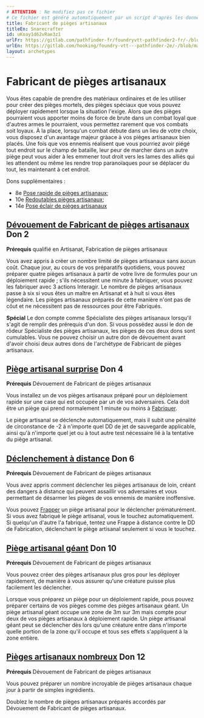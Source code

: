 ```yaml
---
# ATTENTION : Ne modifiez pas ce fichier
# Ce fichier est généré automatiquement par un script d'après les données du module Foundry VTT officiel et de sa traduction
title: Fabricant de pièges artisanaux
titleEn: Snarecrafter
id: uKoay1d62vRae3z1
urlFr: https://gitlab.com/pathfinder-fr/foundryvtt-pathfinder2-fr/-/blob/master/data/archetypes/uKoay1d62vRae3z1.htm
urlEn: https://gitlab.com/hooking/foundry-vtt---pathfinder-2e/-/blob/master/packs/data/archetypes.db/snarecrafter.json
layout: archetypes
---
```

# Fabricant de pièges artisanaux

Vous êtes capable de prendre des matériaux ordinaires et de les utiliser pour créer des pièges mortels, des pièges spéciaux que vous pouvez déployer rapidement lorsque la situation l'exige. Alors que des pièges pourraient vous apporter moins de force de brute dans un combat loyal que d'autres armes le pourraient, vous permettez rarement que vos combats soit loyaux. À la place, lorsqu'un combat débute dans un lieu de votre choix, vous disposez d'un avantage majeur gràace à vos pièges artisanaux bien placés. Une fois que vos ennemis réalisent que vous pourriez avoir piégé tout endroit sur le champ de bataille, leur peur de marcher dans un autre piège peut vous aider à les emmener tout droit vers les lames des alliés qui les attendent ou même les rendre trop paranoïaques pour se déplacer du tout, les maintenant à cet endroit.

Dons supplémentaires :

- 8e [Pose rapide de pièges artisanaux](../dons/pose-rapide-de-pièges-artisanaux.md);
- 10e [Redoutables pièges artisanaux](../dons/redoutables-pièges-artisanaux.md);
- 14e [Pose éclair de pièges artisanaux](../dons/pose-éclair-de-pièges-artisanaux.md)

## [Dévouement de Fabricant de pièges artisanaux](../dons/dévouement-de-fabricant-de-pièges-artisanaux.md) Don 2

**Prérequis** qualifié en Artisanat, Fabrication de pièges artisanaux

Vous avez appris à créer un nombre limité de pièges artisanaux sans aucun coût. Chaque jour, au cours de vos préparatifs quotidiens, vous pouvez préparer quatre pièges artisanaux à partir de votre livre de formules pour un déploiement rapide ; s'ils nécessitent une minute à <a class="entity-link" data-pack="pf2e.actionspf2e" data-id="rmwa3OyhTZ2i2AHl" draggable="true">fabriquer</a>, vous pouvez les fabriquer avec 3 actions <a class="entity-link" data-pack="pf2e.actionspf2e" data-id="pvQ5rY2zrtPI614F" draggable="true">Interagir</a>. Le nombre de pièges artisanaux passe à six si vous êtes un maître en Artisanat et à huit si vous êtes légendaire. Les pièges artisanaux préparés de cette manière n'ont pas de côut et ne nécessitent pas de ressources pour être Fabriqués.

**Spécial** Le don compte comme <a class="entity-link" data-pack="pf2e.feats-srd" data-id="0haS0qXR9xTYKoTG" draggable="true">Spécialiste des pièges artisanaux</a> lorsqu'il s'agit de remplir des prérequis d'un don. Si vous possédez aussi le don de rôdeur Spécialiste des pièges artisanaux, les pièges de ces deux dons sont cumulables. Vous ne pouvez choisir un autre don de dévouement avant d'avoir choisi deux autres dons de l'archétype de Fabricant de pièges artisanaux.

## [Piège artisanal surprise](../dons/piège-artisanal-surprise.md) Don 4

**Prérequis** Dévouement de Fabricant de pièges artisanaux

Vous installez un de vos pièges artisanaux préparé pour un déploiement rapide sur une case qui est occupée par un de vos adversaires. Cela doit être un piège qui prend normalement 1 minute ou moins à [Fabriquer](../actions/fabriquer.md).

Le piège artisanal se déclenche automatiquement, mais il subit une pénalité de circonstance de -2 à n'importe quel DD de jet de sauvegarde applicable, ainsi qu'à n'importe quel jet ou à tout autre test nécessaire lié à la tentative du piège artisanal.

## [Déclenchement à distance](../dons/déclenchement-à-distance.md) Don 6

**Prérequis** Dévouement de Fabricant de pièges artisanaux

Vous avez appris comment déclencher les pièges artisanaux de loin, créant des dangers à distance qui peuvent assaillir vos adversaires et vous permettant de désarmer les pièges de vos ennemis de manière inoffensive.

Vous pouvez [Frapper](../actions/frapper.md) un piège artisanal pour le déclencher prématurément. Si vous avez fabriqué le piège artisanal, vous le touchez automatiquement. Si quelqu'un d'autre l'a fabriqué, tentez une Frappe à distance contre le DD de Fabrication, déclenchant le piège artisanal seulement si vous le touchez.

## [Piège artisanal géant](../dons/piège-artisanal-géant.md) Don 10

**Prérequis** Dévouement de Fabricant de pièges artisanaux

Vous pouvez créer des pièges artisanaux plus gros pour les déployer rapidement, de manière à vous assurer qu'une créature puisse plus facilement les déclencher.

Lorsque vous préparez un piège pour un déploiement rapide, pous pouvez préparer certains de vos pièges comme des pièges artisanaux géant. Un piège artisanal géant occupe une zone de 3m sur 3m mais compte pour deux de vos pièges artisanaux à déploiement rapide. Un piège artisanal géant peut se déclencher dès lors qu'une créature entre dans n'importe quelle portion de la zone qu'il occupe et tous ses effets s'appliquent à la zone entière.

## [Pièges artisanaux nombreux](../dons/pièges-artisanaux-nombreux.md) Don 12

**Prérequis** Dévouement de Fabricant de pièges artisanaux

Vous pouvez préparer un nombre incroyable de pièges artisanaux chaque jour à partir de simples ingrédients.

Doublez le nombre de pièges artisanaux préparés accordés par Dévouement de Fabricant de pièges artisanaux.
